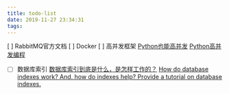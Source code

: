 ```yaml
---
title: todo-list
date: 2019-11-27 23:34:31
tags:
---
```

[ ] RabbitMQ官方文档
[ ] Docker
[ ] 高并发框架
[Python也能高并发](https://blog.51cto.com/youerning/2161196)
[Python高并发编程](https://www.cnblogs.com/wsjhk/p/8502892.html)
- [ ] 数据库索引
[数据库索引到底是什么，是怎样工作的？](https://blog.csdn.net/weiliangliang111/article/details/51333169)
[How do database indexes work? And, how do indexes help? Provide a tutorial on database indexes.](https://www.programmerinterview.com/database-sql/what-is-an-index/)